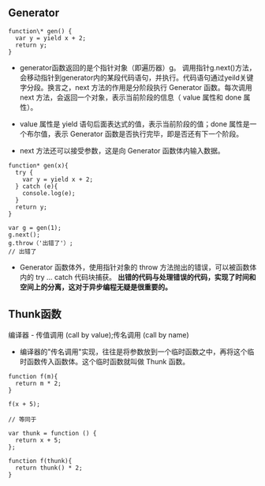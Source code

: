 
## Generator

```
function\* gen() {
  var y = yield x + 2;
  return y;
}
```
- generator函数返回的是个指针对象（即遍历器）g。
调用指针g.next()方法，会移动指针到generator内的某段代码语句，并执行。代码语句通过yeild关键字分段。换言之，next 方法的作用是分阶段执行 Generator 函数。每次调用 next 方法，会返回一个对象，表示当前阶段的信息（ value 属性和 done 属性）。

- value 属性是 yield 语句后面表达式的值，表示当前阶段的值；done 属性是一个布尔值，表示 Generator 函数是否执行完毕，即是否还有下一个阶段。

- next 方法还可以接受参数，这是向 Generator 函数体内输入数据。
```
function* gen(x){
  try {
    var y = yield x + 2;
  } catch (e){ 
    console.log(e);
  }
  return y;
}

var g = gen(1);
g.next();
g.throw（'出错了'）;
// 出错了
```

- Generator 函数体外，使用指针对象的 throw 方法抛出的错误，可以被函数体内的 try ... catch 代码块捕获。
**出错的代码与处理错误的代码，实现了时间和空间上的分离，这对于异步编程无疑是很重要的。**

## Thunk函数
编译器 - 传值调用 (call by value);传名调用 (call by name)

- 编译器的"传名调用"实现，往往是将参数放到一个临时函数之中，再将这个临时函数传入函数体。这个临时函数就叫做 Thunk 函数。

```
function f(m){
  return m * 2;     
}

f(x + 5);

// 等同于

var thunk = function () {
  return x + 5;
};

function f(thunk){
  return thunk() * 2;
}
```
